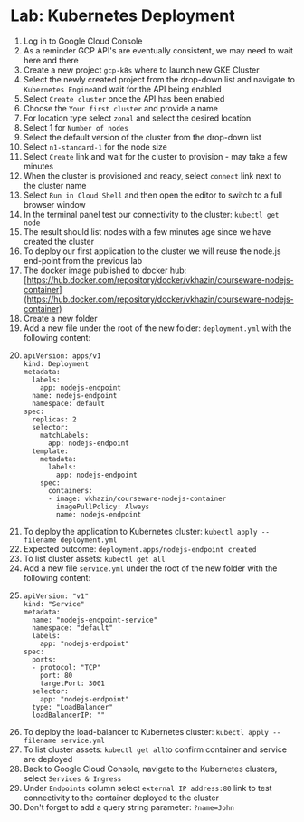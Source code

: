 # Lab: Kubernetes Deployment

1. Log in to Google Cloud Console
2. As a reminder GCP API's are eventually consistent, we may need to wait here and there
3. Create a new project `gcp-k8s` where to launch new GKE Cluster
4. Select the newly created project from the drop-down list and navigate to `Kubernetes Engine`and wait for the API being enabled
5. Select `Create cluster` once the API has been enabled
6. Choose the `Your first cluster` and provide a name
7. For location type select `zonal` and select the desired location
8. Select 1 for `Number of nodes`
9. Select the default version of the cluster from the drop-down list
10. Select `n1-standard-1` for the node size
11. Select `Create` link and wait for the cluster to provision - may take a few minutes
12. When the cluster is provisioned and ready, select `connect` link next to the cluster name
13. Select `Run in Cloud Shell` and then open the editor to switch to a full browser window
14. In the terminal panel test our connectivity to the cluster: `kubectl get node`
15. The result should list nodes with a few minutes age since we have created the cluster
16. To deploy our first application to the cluster we will reuse the node.js end-point from the previous lab
17. The docker image published to docker hub: [https://hub.docker.com/repository/docker/vkhazin/courseware-nodejs-container](https://hub.docker.com/repository/docker/vkhazin/courseware-nodejs-container)
18. Create a new folder
19. Add a new file under the root of the new folder: `deployment.yml` with the following content:
20. ```
    apiVersion: apps/v1
    kind: Deployment
    metadata:
      labels:
        app: nodejs-endpoint
      name: nodejs-endpoint
      namespace: default
    spec:
      replicas: 2
      selector:
        matchLabels:
          app: nodejs-endpoint
      template:
        metadata:
          labels:
            app: nodejs-endpoint
        spec:
          containers:
          - image: vkhazin/courseware-nodejs-container
            imagePullPolicy: Always
            name: nodejs-endpoint
    ```
21. To deploy the application to Kubernetes cluster: `kubectl apply --filename deployment.yml`
22. Expected outcome: `deployment.apps/nodejs-endpoint created`
23. To list cluster assets: `kubectl get all`
24. Add a new file `service.yml` under the root of the new folder with the following content:
25. ```
    apiVersion: "v1"
    kind: "Service"
    metadata:
      name: "nodejs-endpoint-service"
      namespace: "default"
      labels:
        app: "nodejs-endpoint"
    spec:
      ports:
      - protocol: "TCP"
        port: 80
        targetPort: 3001
      selector:
        app: "nodejs-endpoint"
      type: "LoadBalancer"
      loadBalancerIP: ""
    ```
26. To deploy the load-balancer to Kubernetes cluster: `kubectl apply --filename service.yml`
27. To list cluster assets: `kubectl get all`to confirm container and service are deployed
28. Back to Google Cloud Console, navigate to the Kubernetes clusters, select `Services & Ingress`
29. Under `Endpoints` column select `external IP address:80` link to test connectivity to the container deployed to the cluster
30. Don't forget to add a query string parameter: `?name=John`



